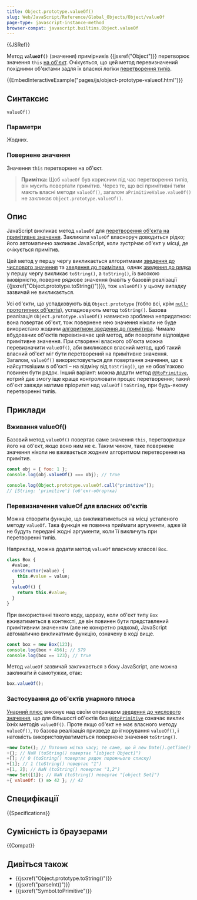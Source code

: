 ```yaml
---
title: Object.prototype.valueOf()
slug: Web/JavaScript/Reference/Global_Objects/Object/valueOf
page-type: javascript-instance-method
browser-compat: javascript.builtins.Object.valueOf
---
```


{{JSRef}}

Метод **`valueOf()`** (значення) примірників {{jsxref("Object")}} перетворює значення `this` [на об'єкт](/uk/docs/Web/JavaScript/Reference/Global_Objects/Object#zvedennia-do-obiekta). Очікується, що цей метод перевизначений похідними об'єктами задля їх власної логіки [перетворення типів](/uk/docs/Web/JavaScript/Data_structures#zvedennia-typiv).

{{EmbedInteractiveExample("pages/js/object-prototype-valueof.html")}}

## Синтаксис

```js-nolint
valueOf()
```

### Параметри

Жодних.

### Повернене значення

Значення `this` перетворене на об'єкт.

> **Примітка:** Щоб `valueOf` був корисним під час перетворення типів, він мусить повертати примітив. Через те, що всі примітивні типи мають власні методи `valueOf()`, загалом `aPrimitiveValue.valueOf()` не закликає `Object.prototype.valueOf()`.

## Опис

JavaScript викликає метод `valueOf` для [перетворення об'єкта на примітивне значення](/uk/docs/Web/JavaScript/Data_structures#zvedennia-typiv). Закликати `valueOf` власноруч доводиться рідко; його автоматично закликає JavaScript, коли зустрічає об'єкт у місці, де очікується примітив.

Цей метод у першу чергу викликається алгоритмами [зведення до числового значення](/uk/docs/Web/JavaScript/Data_structures#zvedennia-do-chysla) та [зведення до примітива](/uk/docs/Web/JavaScript/Data_structures#zvedennia-do-prymityva), однак [зведення до рядка](/uk/docs/Web/JavaScript/Reference/Global_Objects/String#zvedennia-do-riadka) у першу чергу викликає `toString()`, а `toString()`, із високою імовірністю, поверне рядкове значення (навіть у базовій реалізації {{jsxref("Object.prototype.toString()")}}), тож `valueOf()` у цьому випадку зазвичай не викликається.

Усі об'єкти, що успадковують від `Object.prototype` (тобто всі, крім [`null`-прототипних об'єктів](/uk/docs/Web/JavaScript/Reference/Global_Objects/Object#null-prototypni-obiekty)), успадковують метод `toString()`. Базова реалізація `Object.prototype.valueOf()` навмисно зроблена непридатною: вона повертає об'єкт, тож повернене нею значення ніколи не буде використано жодним [алгоритмом зведення до примітива](/uk/docs/Web/JavaScript/Data_structures#zvedennia-typiv). Чимало вбудованих об'єктів перевизначає цей метод, аби повертати відповідне примітивне значення. При створенні власного об'єкта можна перевизначити `valueOf()`, аби викликався власний метод, щоб такий власний об'єкт міг бути перетворений на примітивне значення. Загалом, `valueOf()` використовується для повертання значення, що є найсуттєвішим в об'єкті – на відміну від `toString()`, це не обов'язково повинен бути рядок. Інший варіант: можна додати метод [`@@toPrimitive`](/uk/docs/Web/JavaScript/Reference/Global_Objects/Symbol/toPrimitive), котрий дає змогу іще краще контролювати процес перетворення; такий об'єкт завжди матиме пріоритет над `valueOf` і `toString`, при будь-якому перетворенні типів.

## Приклади

### Вживання valueOf()

Базовий метод `valueOf()` повертає саме значення `this`, перетворивши його на об'єкт, якщо воно ним не є. Таким чином, таке повернене значення ніколи не вживається жодним алгоритмом перетворення на примітив.

```js
const obj = { foo: 1 };
console.log(obj.valueOf() === obj); // true

console.log(Object.prototype.valueOf.call("primitive"));
// [String: 'primitive'] (об'єкт-обгортка)
```

### Перевизначення valueOf для власних об'єктів

Можна створити функцію, що викликатиметься на місці усталеного методу `valueOf`. Така функція не повинна приймати аргументи, адже їй не будуть передані жодні аргументи, коли її викличуть при перетворенні типів.

Наприклад, можна додати метод `valueOf` власному класові `Box`.

```js
class Box {
  #value;
  constructor(value) {
    this.#value = value;
  }
  valueOf() {
    return this.#value;
  }
}
```

При використанні такого коду, щоразу, коли об'єкт типу `Box` вживатиметься в контексті, де він повинен бути представлений примітивним значенням (але не конкретно рядком), JavaScript автоматично викликатиме функцію, означену в коді вище.

```js
const box = new Box(123);
console.log(box + 456); // 579
console.log(box == 123); // true
```

Метод `valueOf` зазвичай закликається з боку JavaScript, але можна закликати й самотужки, отак:

```js
box.valueOf();
```

### Застосування до об'єктів унарного плюса

[Унарний плюс](/uk/docs/Web/JavaScript/Reference/Operators/Unary_plus) виконує над своїм операндом [зведення до числового значення](/uk/docs/Web/JavaScript/Reference/Global_Objects/Number#zvedennia-do-chysla), що для більшості об'єктів без [`@@toPrimitive`](/uk/docs/Web/JavaScript/Reference/Global_Objects/Symbol/toPrimitive) означає виклик їхніх методів `valueOf()`. Проте якщо об'єкт не має власного методу `valueOf()`, то базова реалізація призведе до ігнорування `valueOf()`, і натомість використовуватиметься повернене значення `toString()`.

```js
+new Date(); // Поточна мітка часу; те саме, що й new Date().getTime()
+{}; // NaN (toString() повертає "[object Object]")
+[]; // 0 (toString() повертає рядок порожнього списку)
+[1]; // 1 (toString() повертає "1")
+[1, 2]; // NaN (toString() повертає "1,2")
+new Set([1]); // NaN (toString() повертає "[object Set]")
+{ valueOf: () => 42 }; // 42
```

## Специфікації

{{Specifications}}

## Сумісність із браузерами

{{Compat}}

## Дивіться також

- {{jsxref("Object.prototype.toString()")}}
- {{jsxref("parseInt()")}}
- {{jsxref("Symbol.toPrimitive")}}
